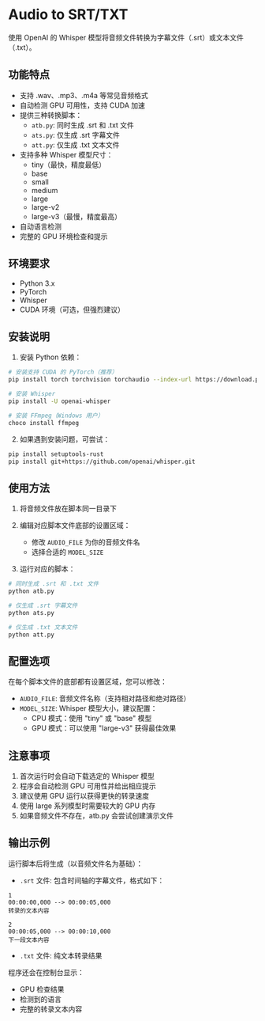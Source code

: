 # Audio to SRT/TXT

使用 OpenAI 的 Whisper 模型将音频文件转换为字幕文件（.srt）或文本文件（.txt）。

## 功能特点

- 支持 .wav、.mp3、.m4a 等常见音频格式
- 自动检测 GPU 可用性，支持 CUDA 加速
- 提供三种转换脚本：
  - `atb.py`: 同时生成 .srt 和 .txt 文件
  - `ats.py`: 仅生成 .srt 字幕文件
  - `att.py`: 仅生成 .txt 文本文件
- 支持多种 Whisper 模型尺寸：
  - tiny（最快，精度最低）
  - base
  - small
  - medium
  - large
  - large-v2
  - large-v3（最慢，精度最高）
- 自动语言检测
- 完整的 GPU 环境检查和提示

## 环境要求

- Python 3.x
- PyTorch
- Whisper
- CUDA 环境（可选，但强烈建议）

## 安装说明

1. 安装 Python 依赖：
```bash
# 安装支持 CUDA 的 PyTorch（推荐）
pip install torch torchvision torchaudio --index-url https://download.pytorch.org/whl/cu121

# 安装 Whisper
pip install -U openai-whisper

# 安装 FFmpeg（Windows 用户）
choco install ffmpeg
```

2. 如果遇到安装问题，可尝试：
```bash
pip install setuptools-rust
pip install git+https://github.com/openai/whisper.git
```

## 使用方法

1. 将音频文件放在脚本同一目录下

2. 编辑对应脚本文件底部的设置区域：
   - 修改 `AUDIO_FILE` 为你的音频文件名
   - 选择合适的 `MODEL_SIZE`

3. 运行对应的脚本：

```bash
# 同时生成 .srt 和 .txt 文件
python atb.py

# 仅生成 .srt 字幕文件
python ats.py

# 仅生成 .txt 文本文件
python att.py
```

## 配置选项

在每个脚本文件的底部都有设置区域，您可以修改：

- `AUDIO_FILE`: 音频文件名称（支持相对路径和绝对路径）
- `MODEL_SIZE`: Whisper 模型大小，建议配置：
  - CPU 模式：使用 "tiny" 或 "base" 模型
  - GPU 模式：可以使用 "large-v3" 获得最佳效果

## 注意事项

1. 首次运行时会自动下载选定的 Whisper 模型
2. 程序会自动检测 GPU 可用性并给出相应提示
3. 建议使用 GPU 运行以获得更快的转录速度
4. 使用 large 系列模型时需要较大的 GPU 内存
5. 如果音频文件不存在，atb.py 会尝试创建演示文件

## 输出示例

运行脚本后将生成（以音频文件名为基础）：

- `.srt` 文件: 包含时间轴的字幕文件，格式如下：
```
1
00:00:00,000 --> 00:00:05,000
转录的文本内容

2
00:00:05,000 --> 00:00:10,000
下一段文本内容
```

- `.txt` 文件: 纯文本转录结果

程序还会在控制台显示：
- GPU 检查结果
- 检测到的语言
- 完整的转录文本内容

